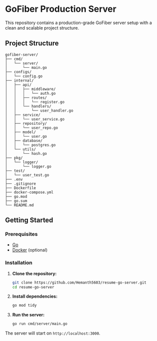 # GoFiber Production Server

This repository contains a production-grade GoFiber server setup with a clean and scalable project structure.

## Project Structure

```
gofiber-server/
├── cmd/
│   └── server/
│       └── main.go
├── configs/
│   └── config.go
├── internal/
│   ├── api/
│   │   ├── middleware/
│   │   │   └── auth.go
│   │   ├── routes/
│   │   │   └── register.go
│   │   └── handlers/
│   │       └── user_handler.go
│   ├── service/
│   │   └── user_service.go
│   ├── repository/
│   │   └── user_repo.go
│   ├── model/
│   │   └── user.go
│   ├── database/
│   │   └── postgres.go
│   └── utils/
│       └── hash.go
├── pkg/
│   └── logger/
│       └── logger.go
├── test/
│   └── user_test.go
├── .env
├── .gitignore
├── Dockerfile
├── docker-compose.yml
├── go.mod
├── go.sum
└── README.md
```

## Getting Started

### Prerequisites

- [Go](https://golang.org/dl/)
- [Docker](https://www.docker.com/get-started) (optional)

### Installation

1.  **Clone the repository:**
    ```sh
    git clone https://github.com/Hemanth5603/resume-go-server.git
    cd resume-go-server
    ```

2.  **Install dependencies:**
    ```sh
    go mod tidy
    ```

3.  **Run the server:**
    ```sh
    go run cmd/server/main.go
    ```

The server will start on `http://localhost:3000`.